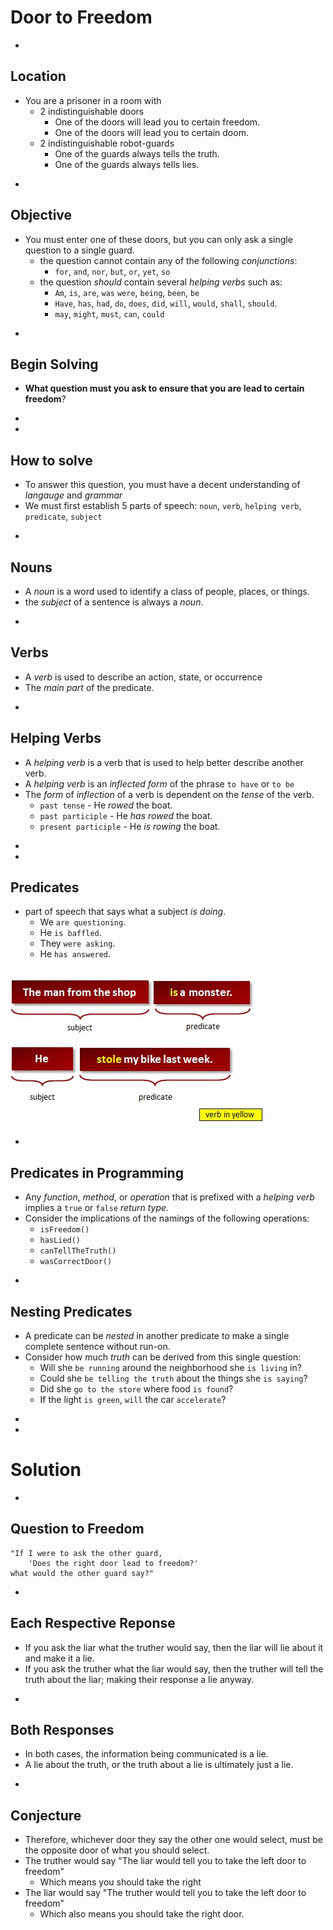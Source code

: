 # Door to Freedom



-
## Location
* You are a prisoner in a room with
    * 2 indistinguishable doors
        * One of the doors will lead you to certain freedom.
        * One of the doors will lead you to certain doom.
    * 2 indistinguishable robot-guards
        * One of the guards always tells the truth.
        * One of the guards always tells lies.






-
## Objective
* You must enter one of these doors, but you can only ask a single question to a single guard.
    * the question cannot contain any of the following _conjunctions_:
        * `for`, `and`, `nor`, `but`, `or`, `yet`, `so`
    * the question _should_ contain several _helping verbs_ such as:
        * `Am`, `is`, `are`, `was` `were`, `being`, `been`, `be`
        * `Have`, `has`, `had`, `do`, `does`, `did`, `will`, `would`, `shall`, `should`.
        * `may`, `might`, `must`, `can`, `could`


-
## Begin Solving
* **What question must you ask to ensure that you are lead to certain freedom**?






-
-
## How to solve
* To answer this question, you must have a decent understanding of _langauge_ and _grammar_
* We must first establish 5 parts of speech: `noun`, `verb`, `helping verb`, `predicate`, `subject`


-
## Nouns
* A _noun_ is a word used to identify a class of people, places, or things.
* the _subject_ of a sentence is always a _noun_.



-
## Verbs
* A _verb_ is used to describe an action, state, or occurrence
* The _main part_ of the predicate.


-
## Helping Verbs
* A _helping verb_ is a verb that is used to help better describe another verb.
* A _helping verb_ is an _inflected form_ of the phrase `to have` or `to be`
* The _form_ of _inflection_ of a verb is dependent on the _tense_ of the verb.
    * `past tense` - He _rowed_ the boat.
    * `past participle` - He _has rowed_ the boat.
    * `present participle` -  He _is rowing_ the boat.





-
-
## Predicates
* part of speech that says what a subject _is doing_.
    * We `are questioning`.
    * He `is baffled`.
    * They `were asking`.
    * He `has answered`.
<br>
<img src="./subject-predicate.jpg">



-
## Predicates in Programming
* Any _function_, _method_, or _operation_ that is prefixed with a _helping verb_ implies a `true` or `false` _return type_.
* Consider the implications of the namings of the following operations:
    * `isFreedom()`
    * `hasLied()`
    * `canTellTheTruth()`
    * `wasCorrectDoor()`





-
## Nesting Predicates
* A predicate can be _nested_ in another predicate to make a single complete sentence without run-on.
* Consider how much _truth_ can be derived from this single question:
    * Will she `be running` around the neighborhood she `is living` in?
    * Could she `be telling the truth` about the things she `is saying`?
    * Did she `go to the store` where food `is found`?
    * If the light `is green`, `will` the car `accelerate`?


-
-
# Solution


-
## Question to Freedom

```
"If I were to ask the other guard,
    'Does the right door lead to freedom?'
what would the other guard say?"
```



-
## Each Respective Reponse
* If you ask the liar what the truther would say, then the liar will lie about it and make it a lie.
* If you ask the truther what the liar would say, then the truther will tell the truth about the liar; making their response a lie anyway.




-
## Both Responses
* In both cases, the information being communicated is a lie.
* A lie about the truth, or the truth about a lie is ultimately just a lie.


-
## Conjecture
* Therefore, whichever door they say the other one would select, must be the opposite door of what you should select.
* The truther would say "The liar would tell you to take the left door to freedom"
    * Which means you should take the right
* The liar would say "The truther would tell you to take the left door to freedom"
    * Which also means you should take the right door.